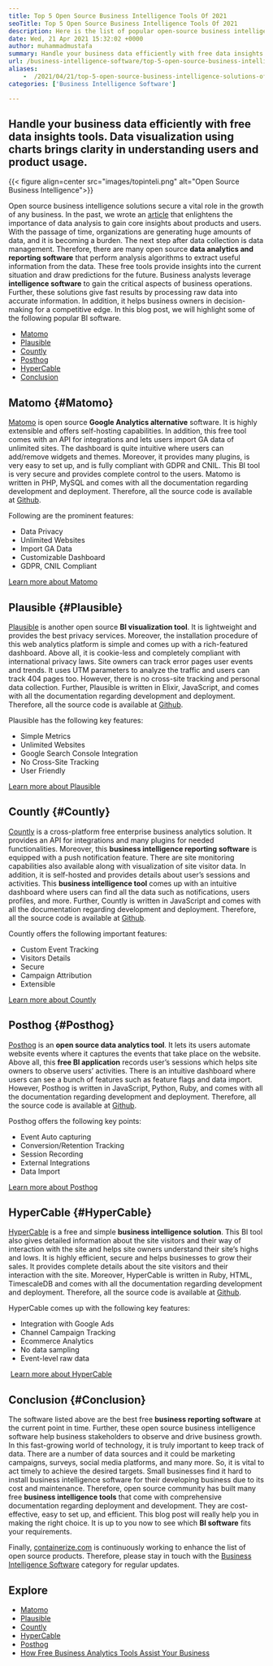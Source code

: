 ```yaml
---
title: Top 5 Open Source Business Intelligence Tools Of 2021
seoTitle: Top 5 Open Source Business Intelligence Tools Of 2021
description: Here is the list of popular open-source business intelligence tools with rich features and documentation. These are Matomo, Plausible, Countly, and more.
date: Wed, 21 Apr 2021 15:32:02 +0000
author: muhammadmustafa
summary: Handle your business data efficiently with free data insights tools. Data visualization using charts brings clarity in understanding users and product usage.
url: /business-intelligence-software/top-5-open-source-business-intelligence-solutions-of-2021/
aliases: 
    -  /2021/04/21/top-5-open-source-business-intelligence-solutions-of-2021/
categories: ['Business Intelligence Software']

---
```

## Handle your business data efficiently with free data insights tools. Data visualization using charts brings clarity in understanding users and product usage.

{{< figure align=center src="images/topinteli.png" alt="Open Source Business Intelligence">}}  

Open source business intelligence solutions secure a vital role in the growth of any business. In the past, we wrote an [article][1] that enlightens the importance of data analysis to gain core insights about products and users. With the passage of time, organizations are generating huge amounts of data, and it is becoming a burden. The next step after data collection is data management. Therefore, there are many open source **data analytics and reporting software** that perform analysis algorithms to extract useful information from the data. These free tools provide insights into the current situation and draw predictions for the future. Business analysts leverage **intelligence software** to gain the critical aspects of business operations. Further, these solutions give fast results by processing raw data into accurate information. In addition, it helps business owners in decision-making for a competitive edge. In this blog post, we will highlight some of the following popular BI software.

  * [Matomo][2] 
  * [Plausible][3]
  * [Countly][4]
  * [Posthog][5]
  * [HyperCable][6]
  * [Conclusion][7]

## Matomo {#Matomo}

[Matomo][8] is open source **Google Analytics alternative** software. It is highly extensible and offers self-hosting capabilities. In addition, this free tool comes with an API for integrations and lets users import GA data of unlimited sites. The dashboard is quite intuitive where users can add/remove widgets and themes. Moreover, it provides many plugins, is very easy to set up, and is fully compliant with GDPR and CNIL. This BI tool is very secure and provides complete control to the users. Matomo is written in PHP, MySQL and comes with all the documentation regarding development and deployment. Therefore, all the source code is available at [Github][9]. 

Following are the prominent features:

  * Data Privacy
  * Unlimited Websites
  * Import GA Data
  * Customizable Dashboard
  * GDPR, CNIL Compliant

[Learn more about Matomo][10]

## Plausible {#Plausible}

[Plausible][11] is another open source **BI visualization tool**. It is lightweight and provides the best privacy services. Moreover, the installation procedure of this web analytics platform is simple and comes up with a rich-featured dashboard. Above all, it is cookie-less and completely compliant with international privacy laws. Site owners can track error pages user events and trends. It uses UTM parameters to analyze the traffic and users can track 404 pages too. However, there is no cross-site tracking and personal data collection. Further, Plausible is written in Elixir, JavaScript, and comes with all the documentation regarding development and deployment. Therefore, all the source code is available at [Github][12].  

Plausible has the following key features:

  * Simple Metrics
  * Unlimited Websites
  * Google Search Console Integration
  * No Cross-Site Tracking 
  * User Friendly

[Learn more about Plausible][13]

## Countly {#Countly}

[Countly][14] is a cross-platform free enterprise business analytics solution. It provides an API for integrations and many plugins for needed functionalities. Moreover, this **business intelligence reporting software** is equipped with a push notification feature. There are site monitoring capabilities also available along with visualization of site visitor data. In addition, it is self-hosted and provides details about user’s sessions and activities. This **business intelligence tool** comes up with an intuitive dashboard where users can find all the data such as notifications, users profiles, and more. Further, Countly is written in JavaScript and comes with all the documentation regarding development and deployment. Therefore, all the source code is available at [Github][15]. 

Countly offers the following important features:

  * Custom Event Tracking
  * Visitors Details
  * Secure
  * Campaign Attribution
  * Extensible

[Learn more about Countly][16]

## Posthog {#Posthog}

[Posthog][17] is an **open source data analytics tool**. It lets its users automate website events where it captures the events that take place on the website. Above all, this **free BI application** records user’s sessions which helps site owners to observe users’ activities. There is an intuitive dashboard where users can see a bunch of features such as feature flags and data import. However, Posthog is written in JavaScript, Python, Ruby, and comes with all the documentation regarding development and deployment. Therefore, all the source code is available at [Github][18].

Posthog offers the following key points:

  * Event Auto capturing
  * Conversion/Retention Tracking
  * Session Recording
  * External Integrations
  * Data Import

[Learn more about Posthog][19]

## HyperCable {#HyperCable}

[HyperCable][20] is a free and simple **business intelligence solution**. This BI tool also gives detailed information about the site visitors and their way of interaction with the site and helps site owners understand their site’s highs and lows. It is highly efficient, secure and helps businesses to grow their sales. It provides complete details about the site visitors and their interaction with the site. Moreover, HyperCable is written in Ruby, HTML, TimescaleDB and comes with all the documentation regarding development and deployment. Therefore, all the source code is available at [Github][21].

HyperCable comes up with the following key features:

  * Integration with Google Ads
  * Channel Campaign Tracking
  * Ecommerce Analytics
  * No data sampling
  * Event-level raw data

 [Learn more about HyperCable][20]

## Conclusion {#Conclusion}

The software listed above are the best free **business reporting software** at the current point in time. Further, these open source business intelligence software help business stakeholders to observe and drive business growth. In this fast-growing world of technology, it is truly important to keep track of data. There are a number of data sources and it could be marketing campaigns, surveys, social media platforms, and many more. So, it is vital to act timely to achieve the desired targets. Small businesses find it hard to install business intelligence software for their developing business due to its cost and maintenance. Therefore, open source community has built many free **business intelligence tools** that come with comprehensive documentation regarding deployment and development. They are cost-effective, easy to set up, and efficient. This blog post will really help you in making the right choice. It is up to you now to see which **BI software** fits your requirements.

Finally, [containerize.com][22] is continuously working to enhance the list of open source products. Therefore, please stay in touch with the [Business Intelligence Software][23] category for regular updates.

## Explore

  * [Matomo][8]
  * [Plausible][11]
  * [Countly][14]
  * [HyperCable][20]
  * [Posthog][17]
  * [How Free Business Analytics Tools Assist Your Business][24]

 [1]: https://blog.containerize.com/category/business-intelligence-software/
 [2]: #Matomo
 [3]: #Plausible
 [4]: #Countly
 [5]: #Posthog
 [6]: #HyperCable
 [7]: #Conclusion
 [8]: https://products.containerize.com/business-intelligence/matomo
 [9]: https://github.com/matomo-org/matomo
 [10]: https://matomo.org/
 [11]: https://products.containerize.com/business-intelligence/plausible
 [12]: https://github.com/plausible/analytics
 [13]: https://plausible.io/
 [14]: https://products.containerize.com/business-intelligence/countly
 [15]: https://github.com/countly/countly-server
 [16]: https://count.ly/
 [17]: https://products.containerize.com/business-intelligence/posthog
 [18]: https://github.com/PostHog/posthog
 [19]: https://posthog.com/
 [20]: https://products.containerize.com/business-intelligence/hypercable
 [21]: https://github.com/HyperCable/hypercable
 [22]: https://www.containerize.com/
 [23]: https://products.containerize.com/business-intelligence/
 [24]: https://blog.containerize.com/2021/03/12/how-free-business-analytics-tools-assist-your-business/